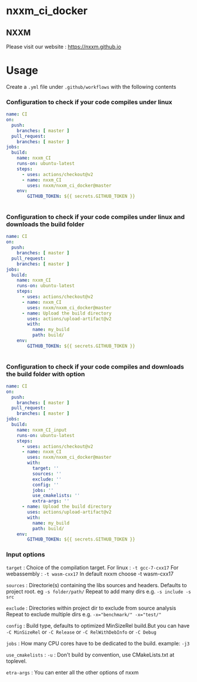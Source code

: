 # nxxm_ci_docker

## NXXM
Please visit our website : https://nxxm.github.io 

# Usage
Create a ``.yml`` file under ``.github/workflows`` with the following contents

### Configuration to check if your code compiles under linux 

```yml
name: CI
on:
  push:
    branches: [ master ]
  pull_request:
    branches: [ master ]
jobs:
  build:
    name: nxxm_CI
    runs-on: ubuntu-latest
    steps:
      - uses: actions/checkout@v2
      - name: nxxm_CI 
        uses: nxxm/nxxm_ci_docker@master
    env:
        GITHUB_TOKEN: ${{ secrets.GITHUB_TOKEN }}
        
```
### Configuration to check if your code compiles under linux and downloads the build folder 


```yml
name: CI
on:
  push:
    branches: [ master ]
  pull_request:
    branches: [ master ]
jobs:
  build:
    name: nxxm_CI
    runs-on: ubuntu-latest
    steps:
      - uses: actions/checkout@v2
      - name: nxxm_CI 
        uses: nxxm/nxxm_ci_docker@master
      - name: Upload the build directory
        uses: actions/upload-artifact@v2
        with:
          name: my_build
          path: build/
    env:
        GITHUB_TOKEN: ${{ secrets.GITHUB_TOKEN }}
       
```

### Configuration to check if your code compiles and downloads the build folder with option 

```yml
name: CI
on:
  push:
    branches: [ master ]
  pull_request:
    branches: [ master ]
jobs:
  build:
    name: nxxm_CI_input
    runs-on: ubuntu-latest
    steps:
      - uses: actions/checkout@v2
      - name: nxxm_CI 
        uses: nxxm/nxxm_ci_docker@master
        with: 
          target: ''
          sources: ''
          exclude: ''
          config: ''
          jobs: ''
          use_cmakelists: ''
          extra-args: ''
      - name: Upload the build directory
        uses: actions/upload-artifact@v2
        with:
          name: my_build
          path: build/
    env:
        GITHUB_TOKEN: ${{ secrets.GITHUB_TOKEN }}
```

### Input options

``target`` : Choice of the compilation target. 
             For linux : ``-t gcc-7-cxx17``
             For webassembly : ``-t wasm-cxx17``
             In default nxxm choose -t wasm-cxx17
             
``sources`` : Directorie(s) containing the libs sources and headers. Defaults to project root. eg  ``-s folder/path/`` 
              Repeat to add many dirs e.g.  ``-s include -s src ``
  
 ``exclude`` : Directories within project dir to exclude from source analysis 
               Repeat to exclude multiple dirs e.g.  ``-x="benchmark/" -x="test/"``

``config`` : Build type, defaults to optimized MinSizeRel build.But you can have ``-C MinSizeRel`` or ``-C Release`` or ``-C RelWithDebInfo`` or ``-C Debug``

``jobs`` : How many CPU cores have to be dedicated to the build. example: ``-j3``

``use_cmakelists`` :  ``-u`` : Don't build by convention, use CMakeLists.txt at toplevel.

``etra-args`` : You can enter all the other options of nxxm

